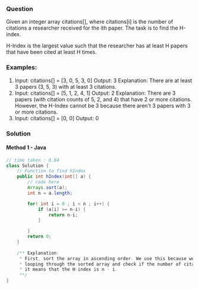 ###  Question
Given an integer array citations[], where citations[i] is the number of citations a researcher received for the ith paper. The task is to find the H-index.

H-Index is the largest value such that the researcher has at least H papers that have been cited at least H times.

### Examples:

1. Input: citations[] = [3, 0, 5, 3, 0]
Output: 3
Explanation: There are at least 3 papers (3, 5, 3) with at least 3 citations.
2. Input: citations[] = [5, 1, 2, 4, 1]
Output: 2
Explanation: There are 3 papers (with citation counts of 5, 2, and 4) that have 2 or more citations. However, the H-Index cannot be 3 because there aren't 3 papers with 3 or more citations.
3. Input: citations[] = [0, 0]
Output: 0

### Solution
#### Method 1 - Java
```java
// time taken : 0.84
class Solution {
    // Function to find hIndex
    public int hIndex(int[] a) {
        // code here
        Arrays.sort(a);
        int n = a.length;

        for( int i = 0 ; i < n ; i++) {
            if (a[i] >= n-i) {
                return n-i;
            }

        }    
        return 0;    
    }
    
    /** Explanation:
     * First, sort the array in ascending order. We use this because we need to compare how many papers have citations greater than or equal to a specific threshold. 
     * looping through the sorted array and check if the number of citations for a paper (i.e., a[i]) is greater than or equal to the number of remaining papers (i.e., n - i)
     * it means that the H-index is n - i.
     **/
}
```